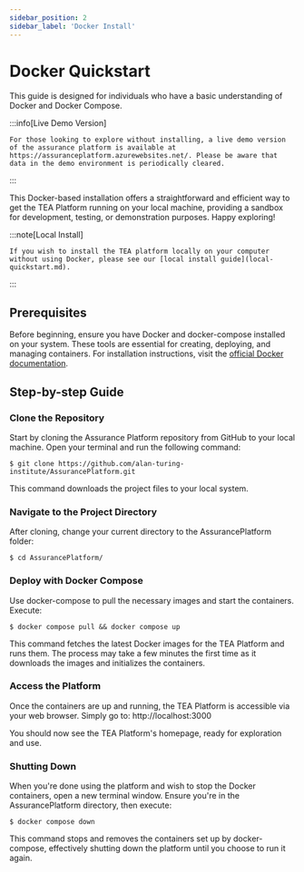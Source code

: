```yaml
---
sidebar_position: 2
sidebar_label: 'Docker Install'
---
```


# Docker Quickstart

This guide is designed for individuals who have a basic understanding of Docker and Docker Compose.

:::info[Live Demo Version]

    For those looking to explore without installing, a live demo version of the assurance platform is available at https://assuranceplatform.azurewebsites.net/. Please be aware that data in the demo environment is periodically cleared.

:::

This Docker-based installation offers a straightforward and efficient way to get the TEA Platform running on your local machine, providing a sandbox for development, testing, or demonstration purposes. Happy exploring!

:::note[Local Install]

    If you wish to install the TEA platform locally on your computer without using Docker, please see our [local install guide](local-quickstart.md).

:::

## Prerequisites

Before beginning, ensure you have Docker and docker-compose installed on your system. These tools are essential for creating, deploying, and managing containers. For installation instructions, visit the [official Docker documentation](https://docs.docker.com/).

## Step-by-step Guide

### Clone the Repository

Start by cloning the Assurance Platform repository from GitHub to your local machine. Open your terminal and run the following command:

```shell
$ git clone https://github.com/alan-turing-institute/AssurancePlatform.git
```

This command downloads the project files to your local system.

### Navigate to the Project Directory

After cloning, change your current directory to the AssurancePlatform folder:

```shell
$ cd AssurancePlatform/
```

### Deploy with Docker Compose

Use docker-compose to pull the necessary images and start the containers. Execute:

```shell
$ docker compose pull && docker compose up
```

This command fetches the latest Docker images for the TEA Platform and runs them. The process may take a few minutes the first time as it downloads the images and initializes the containers.

### Access the Platform

Once the containers are up and running, the TEA Platform is accessible via your web browser. Simply go to: http://localhost:3000

You should now see the TEA Platform's homepage, ready for exploration and use.

### Shutting Down

When you're done using the platform and wish to stop the Docker containers, open a new terminal window. Ensure you're in the AssurancePlatform directory, then execute:

```shell
$ docker compose down
```

This command stops and removes the containers set up by docker-compose, effectively shutting down the platform until you choose to run it again.